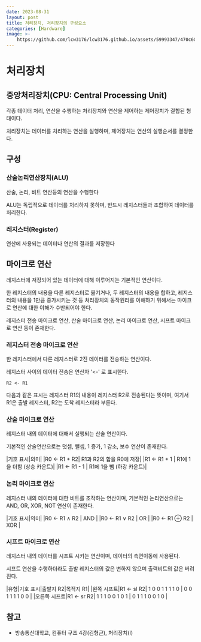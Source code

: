 ```yaml
---
date: 2023-08-31
layout: post
title: 처리장치, 처리장치의 구성요소
categories: [Hardware]
image: >-
    https://github.com/lcw3176/lcw3176.github.io/assets/59993347/470c607c-208b-41a0-8b93-3baf1e4d4dee
---
```


# 처리장치
## 중앙처리장치(CPU: Central Processing Unit)

각종 데이터 처리, 연산을 수행하는 처리장치와 연산을 제어하는 제어장치가 결합된 형태이다.

처리장치는 데이터를 처리하는 연산을 실행하며, 제어장치는 연산의 실행순서를 결정한다.
 
## 구성

### 산술논리연산장치(ALU)

산술, 논리, 비트 연산등의 연산을 수행한다

ALU는 독립적으로 데이터를 처리하지 못하며, 반드시 레지스터들과 조합하여 데이터를 처리한다.

### 레지스터(Register)

연산에 사용되는 데이터나 연산의 결과를 저장한다

## 마이크로 연산

레지스터에 저장되어 있는 데이터에 대해 이루어지는 기본적인 연산이다.

한 레지스터의 내용을 다른 레지스터로 옮기거나, 두 레지스터의 내용을 합하고, 레지스터의 내용을 1만큼 증가시키는 것 등 처리장치의 동작원리를 이해하기 위해서는 마이크로 연산에 대한 이해가 수반되어야 한다.

레지스터 전송 마이크로 연산, 산술 마이크로 연산, 논리 마이크로 연산, 시프트 마이크로 연산 등이 존재한다.

### 레지스터 전송 마이크로 연산

한 레지스터에서 다른 레지스터로 2진 데이터를 전송하는 연산이다.

레지스터 사이의 데이터 전송은 연산자 '<-' 로 표시한다.

```
R2 <- R1
```

다음과 같은 표시는 레지스터 R1의 내용이 레지스터 R2로 전송된다는 뜻이며, 여기서 R1은 출발 레지스터, R2는 도착 레지스터라 부른다.


### 산술 마이크로 연산

레지스터 내의 데이터에 대해서 실행되는 산술 연산이다.

기본적인 산술연산으로는 덧셈, 뺄셈, 1 증가, 1 감소, 보수 연산이 존재한다.

|기호 표시|의미|
|R0 <- R1 + R2| R1과 R2의 합을 R0에 저장|
|R1 <- R1 + 1 | R1에 1을 더함 (상승 카운트)|
|R1 <- R1 - 1 | R1에 1을 뺌 (하강 카운트)|


### 논리 마이크로 연산

레지스터 내의 데이터에 대한 비트를 조작하는 연산이며, 기본적인 논리연산으로는 AND, OR, XOR, NOT 연산이 존재한다.

|기호 표시|의미|
|R0 <- R1 ∧ R2 | AND |
|R0 <- R1 ∨ R2 | OR |
|R0 <- R1 ⊕ R2 | XOR |

### 시프트 마이크로 연산

레지스터 내의 데이터를 시프트 시키는 연산이며, 데이터의 측면이동에 사용된다.

시프트 연산을 수행하더라도 출발 레지스터의 값은 변하지 않으며 출력비트의 값은 버려진다.

|유형|기호 표시|출발지 R2|목적지 R1|
|왼쪽 시프트|R1 <- sl R2| 1 0 0 1 1 1 1 0 | 0 0 1 1 1 1 0 0 |
|오른쪽 시프트|R1 <- sr R2| 1 1 1 0 0 1 0 1 | 0 1 1 1 0 0 1 0 |

## 참고
- 방송통신대학교, 컴퓨터 구조 4강(김형근), 처리장치(I)